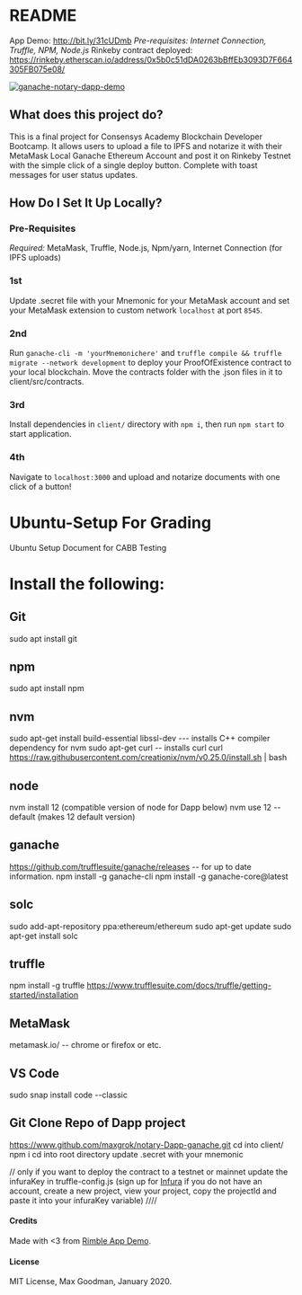 # README
App Demo: http://bit.ly/31cUDmb
<em>Pre-requisites: Internet Connection, Truffle, NPM, Node.js
</em>
Rinkeby contract deployed: https://rinkeby.etherscan.io/address/0x5b0c51dDA0263bBffEb3093D7F664305FB075e08/ 

<a href="https://youtu.be/9RAs2jaa3fU">![ganache-notary-dapp-demo](https://media.giphy.com/media/XHuqn9rTrup0UqEp2w/giphy.gif)</a>

## What does this project do? 

This is a final project for Consensys Academy Blockchain Developer Bootcamp. It allows users to upload a file to IPFS and notarize it with their MetaMask Local Ganache Ethereum Account and post it on Rinkeby Testnet with the simple click of a single deploy button. Complete with toast messages for user status updates. 

## How Do I Set It Up Locally? 

### Pre-Requisites

<em>Required:</em> MetaMask, Truffle, Node.js, Npm/yarn, Internet Connection (for IPFS uploads)<br/>

### 1st
Update .secret file with your Mnemonic for your MetaMask account and set your MetaMask extension to custom network `localhost` at port `8545`. 

### 2nd
Run `ganache-cli -m 'yourMnemonichere'` and `truffle compile && truffle migrate --network development` to deploy your ProofOfExistence contract to your local blockchain. Move the contracts folder with the .json files in it to client/src/contracts. 

### 3rd
Install dependencies in `client/` directory with `npm i`, then run `npm start` to start application.

### 4th
Navigate to `localhost:3000` and upload and notarize documents with one click of a button!
 
 
 # Ubuntu-Setup For Grading
Ubuntu Setup Document for CABB Testing

# Install the following: 
## Git
sudo apt install git 

## npm
sudo apt install npm

## nvm 
sudo apt-get install build-essential libssl-dev --- installs C++ compiler dependency for nvm
sudo apt-get curl -- installs curl 
curl https://raw.githubusercontent.com/creationix/nvm/v0.25.0/install.sh | bash

## node 
nvm install 12 (compatible version of node for Dapp below)
nvm use 12 --default (makes 12 default version)

## ganache
https://github.com/trufflesuite/ganache/releases -- for up to date information.
npm install -g ganache-cli 
npm install -g ganache-core@latest

## solc
sudo add-apt-repository ppa:ethereum/ethereum 
sudo apt-get update 
sudo apt-get install solc

## truffle
npm install -g truffle
https://www.trufflesuite.com/docs/truffle/getting-started/installation

## MetaMask
metamask.io/  -- chrome or firefox or etc.

## VS Code 
sudo snap install code --classic

## Git Clone Repo of Dapp project
https://www.github.com/maxgrok/notary-Dapp-ganache.git
cd into client/
npm i
cd into root directory
update .secret with your mnemonic

// only if you want to deploy the contract to a testnet or mainnet
update the infuraKey in truffle-config.js (sign up for <a href="https://infura.io/">Infura</a> if you do not have an account, create a new project, view your project, copy the projectId and paste it into your infuraKey variable)
////

#### Credits
Made with <3 from <a href="https://github.com/ConsenSys/rimble-app-demo">Rimble App Demo</a>.

#### License 
MIT License, Max Goodman, January 2020. 


